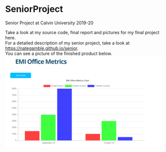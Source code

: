 # SeniorProject
Senior Project at Calvin University 2019-20  

Take a look at my source code, final report and pictures for my final project here.  
For a detailed description of my senior project, take a look at <https://nategamble.github.io/senior>.  
You can see a picture of the finished product below.  
![My Senior Project website. A graph showing the measurement of 3 metrics over 2 months.](/WebsitePic.png)